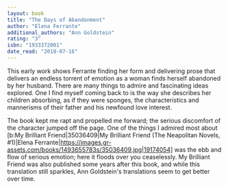 ```yaml
---
layout: book
title: "The Days of Abandonment"
author: "Elena Ferrante"
additional_authors: "Ann Goldstein"
rating: "3"
isbn: "1933372001"
date_read: "2018-07-16"
---
```


This early work shows Ferrante finding her form and delivering prose that delivers an endless torrent of emotion as a woman finds herself abandoned by her husband. There are many things to admire and fascinating ideas explored. One I find myself coming back to is the way she describes her children absorbing, as if they were sponges, the characteristics and mannerisms of their father and his newfound love interest. 

The book kept me rapt and propelled me forward; the serious discomfort of the character jumped off the page. One of the things I admired most about [b:My Brilliant Friend|35036409|My Brilliant Friend (The Neapolitan Novels, #1)|Elena Ferrante|https://images.gr-assets.com/books/1493655783s/35036409.jpg|19174054] was the ebb and flow of serious emotion; here it floods over you ceaselessly. My Brilliant Friend was also published some years after this book, and while this translation still sparkles, Ann Goldstein's translations seem to get better over time.
